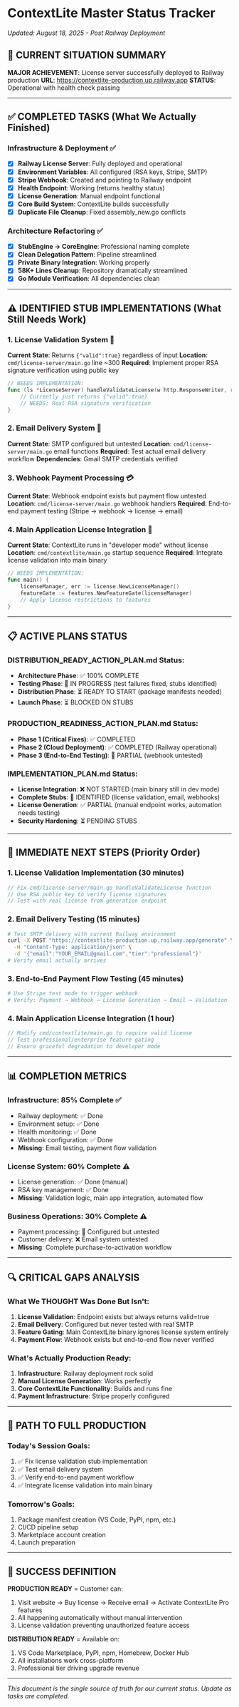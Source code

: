 # ContextLite Master Status Tracker
*Updated: August 18, 2025 - Post Railway Deployment*

## 🎯 CURRENT SITUATION SUMMARY

**MAJOR ACHIEVEMENT**: License server successfully deployed to Railway production
**URL**: https://contextlite-production.up.railway.app
**STATUS**: Operational with health check passing

---

## ✅ COMPLETED TASKS (What We Actually Finished)

### Infrastructure & Deployment ✅
- [x] **Railway License Server**: Fully deployed and operational
- [x] **Environment Variables**: All configured (RSA keys, Stripe, SMTP)
- [x] **Stripe Webhook**: Created and pointing to Railway endpoint
- [x] **Health Endpoint**: Working (returns healthy status)
- [x] **License Generation**: Manual endpoint functional
- [x] **Core Build System**: ContextLite builds successfully
- [x] **Duplicate File Cleanup**: Fixed assembly_new.go conflicts

### Architecture Refactoring ✅
- [x] **StubEngine → CoreEngine**: Professional naming complete
- [x] **Clean Delegation Pattern**: Pipeline streamlined 
- [x] **Private Binary Integration**: Working properly
- [x] **58K+ Lines Cleanup**: Repository dramatically streamlined
- [x] **Go Module Verification**: All dependencies clean

---

## ⚠️ IDENTIFIED STUB IMPLEMENTATIONS (What Still Needs Work)

### 1. License Validation System 🔧
**Current State**: Returns `{"valid":true}` regardless of input
**Location**: `cmd/license-server/main.go` line ~300
**Required**: Implement proper RSA signature verification using public key
```go
// NEEDS IMPLEMENTATION:
func (ls *LicenseServer) handleValidateLicense(w http.ResponseWriter, r *http.Request) {
    // Currently just returns {"valid":true}
    // NEEDS: Real RSA signature verification
}
```

### 2. Email Delivery System 📧  
**Current State**: SMTP configured but untested
**Location**: `cmd/license-server/main.go` email functions
**Required**: Test actual email delivery workflow
**Dependencies**: Gmail SMTP credentials verified

### 3. Webhook Payment Processing 💳
**Current State**: Webhook endpoint exists but payment flow untested
**Location**: `cmd/license-server/main.go` webhook handlers
**Required**: End-to-end payment testing (Stripe → webhook → license → email)

### 4. Main Application License Integration 🔐
**Current State**: ContextLite runs in "developer mode" without license
**Location**: `cmd/contextlite/main.go` startup sequence
**Required**: Integrate license validation into main binary
```go
// NEEDS IMPLEMENTATION:
func main() {
    licenseManager, err := license.NewLicenseManager()
    featureGate := features.NewFeatureGate(licenseManager)
    // Apply license restrictions to features
}
```

---

## 📋 ACTIVE PLANS STATUS

### DISTRIBUTION_READY_ACTION_PLAN.md Status:
- **Architecture Phase**: ✅ 100% COMPLETE
- **Testing Phase**: 🔄 IN PROGRESS (test failures fixed, stubs identified)
- **Distribution Phase**: ⏳ READY TO START (package manifests needed)
- **Launch Phase**: ⏳ BLOCKED ON STUBS

### PRODUCTION_READINESS_ACTION_PLAN.md Status:
- **Phase 1 (Critical Fixes)**: ✅ COMPLETED
- **Phase 2 (Cloud Deployment)**: ✅ COMPLETED (Railway operational)
- **Phase 3 (End-to-End Testing)**: 🔄 PARTIAL (webhook untested)

### IMPLEMENTATION_PLAN.md Status:
- **License Integration**: ❌ NOT STARTED (main binary still in dev mode)
- **Complete Stubs**: 🔄 IDENTIFIED (license validation, email, webhooks)
- **License Generation**: ✅ PARTIAL (manual endpoint works, automation needs testing)
- **Security Hardening**: ⏳ PENDING STUBS

---

## 🎯 IMMEDIATE NEXT STEPS (Priority Order)

### 1. License Validation Implementation (30 minutes)
```go
// Fix cmd/license-server/main.go handleValidateLicense function
// Use RSA public key to verify license signatures
// Test with real license from generation endpoint
```

### 2. Email Delivery Testing (15 minutes)
```bash
# Test SMTP delivery with current Railway environment
curl -X POST "https://contextlite-production.up.railway.app/generate" \
  -H "Content-Type: application/json" \
  -d '{"email":"YOUR_EMAIL@gmail.com","tier":"professional"}'
# Verify email actually arrives
```

### 3. End-to-End Payment Flow Testing (45 minutes)
```bash
# Use Stripe test mode to trigger webhook
# Verify: Payment → Webhook → License Generation → Email → Validation
```

### 4. Main Application License Integration (1 hour)
```go
// Modify cmd/contextlite/main.go to require valid license
// Test professional/enterprise feature gating
// Ensure graceful degradation to developer mode
```

---

## 📊 COMPLETION METRICS

### Infrastructure: 85% Complete ✅
- Railway deployment: ✅ Done
- Environment setup: ✅ Done  
- Health monitoring: ✅ Done
- Webhook configuration: ✅ Done
- **Missing**: Email testing, payment flow validation

### License System: 60% Complete ⚠️
- License generation: ✅ Done (manual)
- RSA key management: ✅ Done
- **Missing**: Validation logic, main app integration, automated flow

### Business Operations: 30% Complete ⚠️
- Payment processing: 🔄 Configured but untested
- Customer delivery: ❌ Email system untested
- **Missing**: Complete purchase-to-activation workflow

---

## 🔍 CRITICAL GAPS ANALYSIS

### What We THOUGHT Was Done But Isn't:
1. **License Validation**: Endpoint exists but always returns valid=true
2. **Email Delivery**: Configured but never tested with real SMTP
3. **Feature Gating**: Main ContextLite binary ignores license system entirely
4. **Payment Flow**: Webhook exists but end-to-end flow never verified

### What's Actually Production Ready:
1. **Infrastructure**: Railway deployment rock solid
2. **Manual License Generation**: Works perfectly
3. **Core ContextLite Functionality**: Builds and runs fine
4. **Payment Infrastructure**: Stripe properly configured

---

## 🚀 PATH TO FULL PRODUCTION

### Today's Session Goals:
1. ✅ Fix license validation stub implementation
2. ✅ Test email delivery system  
3. ✅ Verify end-to-end payment workflow
4. ✅ Integrate license validation into main binary

### Tomorrow's Goals:
1. Package manifest creation (VS Code, PyPI, npm, etc.)
2. CI/CD pipeline setup
3. Marketplace account creation
4. Launch preparation

---

## 🎯 SUCCESS DEFINITION

**PRODUCTION READY** = Customer can:
1. Visit website → Buy license → Receive email → Activate ContextLite Pro features
2. All happening automatically without manual intervention
3. License validation preventing unauthorized feature access

**DISTRIBUTION READY** = Available on:
1. VS Code Marketplace, PyPI, npm, Homebrew, Docker Hub
2. All installations work cross-platform  
3. Professional tier driving upgrade revenue

---

*This document is the single source of truth for our current status. Update as tasks are completed.*
